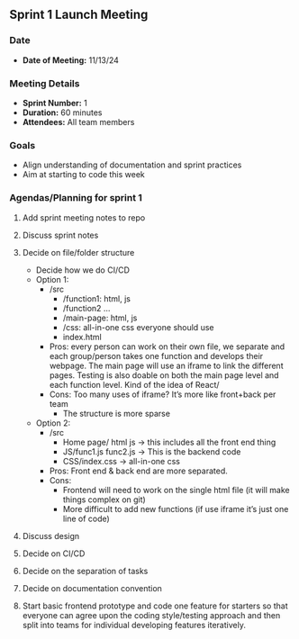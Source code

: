 ## Sprint 1 Launch Meeting

### Date

- **Date of Meeting:** 11/13/24

### Meeting Details

- **Sprint Number:** 1
- **Duration:** 60 minutes
- **Attendees:** All team members

### Goals

- Align understanding of documentation and sprint practices
- Aim at starting to code this week

### Agendas/Planning for sprint 1

1. Add sprint meeting notes to repo
2. Discuss sprint notes
3. Decide on file/folder structure

   - Decide how we do CI/CD
   - Option 1:
     - /src
       - /function1: html, js
       - /function2 …
       - /main-page: html, js
       - /css: all-in-one css everyone should use
       - index.html
     - Pros: every person can work on their own file, we separate and each group/person takes one function and develops their webpage. The main page will use an iframe to link the different pages. Testing is also doable on both the main page level and each function level. Kind of the idea of React/
     - Cons: Too many uses of iframe? It’s more like front+back per team
       - The structure is more sparse
   - Option 2:
     - /src
       - Home page/ html js -> this includes all the front end thing
       - JS/func1.js func2.js -> This is the backend code
       - CSS/index.css -> all-in-one css
     - Pros: Front end & back end are more separated.
     - Cons:
       - Frontend will need to work on the single html file (it will make things complex on git)
       - More difficult to add new functions (if use iframe it’s just one line of code)

4. Discuss design
5. Decide on CI/CD
6. Decide on the separation of tasks
7. Decide on documentation convention
8. Start basic frontend prototype and code one feature for starters so that everyone can agree upon the coding style/testing approach and then split into teams for individual developing features iteratively.
